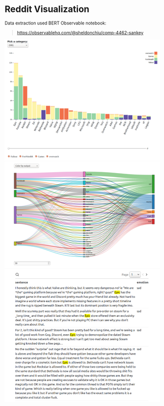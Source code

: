 # Reddit Visualization
Data extraction used BERT
  Observable notebook:
> https://observablehq.com/@sheldonchiu/comp-4462-sankey

<p float="left", padding='10'>
  <img src="./pictures/barChart.png" alt="System Structure"  width="500"/>
  <img src="./pictures/sankey.png" alt="Forest"  width="500">
  <img src="./pictures/text.png" width="500" />
</p>
